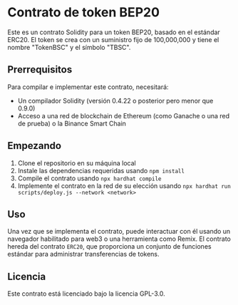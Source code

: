 
# Contrato de token BEP20

Este es un contrato Solidity para un token BEP20, basado en el estándar ERC20. El token se crea con un suministro fijo de 100,000,000 y tiene el nombre "TokenBSC" y el símbolo "TBSC".

## Prerrequisitos

Para compilar e implementar este contrato, necesitará:

- Un compilador Solidity (versión 0.4.22 o posterior pero menor que 0.9.0)
- Acceso a una red de blockchain de Ethereum (como Ganache o una red de prueba) o la Binance Smart Chain

## Empezando

1. Clone el repositorio en su máquina local
2. Instale las dependencias requeridas usando `npm install`
3. Compile el contrato usando `npx hardhat compile`
4. Implemente el contrato en la red de su elección usando `npx hardhat run scripts/deploy.js --network <network>`

## Uso

Una vez que se implementa el contrato, puede interactuar con él usando un navegador habilitado para web3 o una herramienta como Remix. El contrato hereda del contrato `ERC20`, que proporciona un conjunto de funciones estándar para administrar transferencias de tokens.

## Licencia

Este contrato está licenciado bajo la licencia GPL-3.0.

